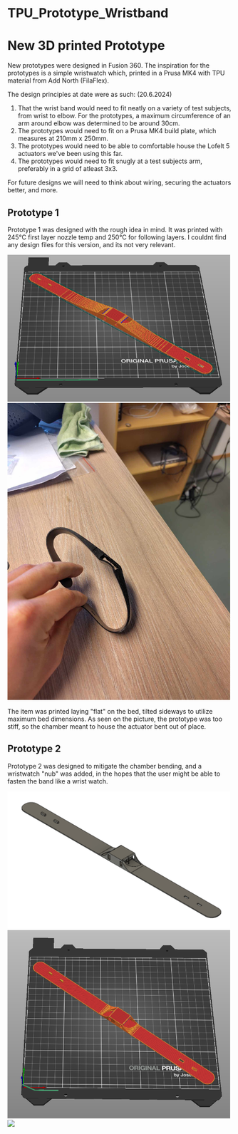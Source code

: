 # TPU_Prototype_Wristband
# New 3D printed Prototype

New prototypes were designed in Fusion 360. The inspiration for the prototypes is a simple wristwatch which, printed in a Prusa MK4 with TPU material from Add North (FilaFlex).

The design principles at date were as such: (20.6.2024)
1. That the wrist band would need to fit neatly on a variety of test subjects, from wrist to elbow. For the prototypes, a maximum circumference of an arm around elbow was determined to be around 30cm.
2. The prototypes would need to fit on a Prusa MK4 build plate, which measures at 210mm x 250mm.
3. The prototypes would need to be able to comfortable house the Lofelt 5 actuators we've been using this far.
4. The prototypes would need to fit snugly at a test subjects arm, preferably in a grid of atleast 3x3.

For future designs we will need to think about wiring, securing the actuators better, and more.


## Prototype 1

Prototype 1 was designed with the rough idea in mind. It was printed with 245°C first layer nozzle temp and 250°C for following layers. I couldnt find any design files for this version, and its not very relevant.

<img src="/Images/Snapshots/Prototype1/Prototype1_1_slicer_orientation.PNG" width="500" />

<img src="/Images/Pictures/Prototype1/Frumgerd1_3_v.jpg" width="500" />

The item was printed laying "flat" on the bed, tilted sideways to utilize maximum bed dimensions. As seen on the picture, the prototype was too stiff, so the chamber meant to house the actuator bent out of place.

## Prototype 2

Prototype 2 was designed to mitigate the chamber bending, and a wristwatch "nub" was added, in the hopes that the user might be able to fasten the band like a wrist watch.

<img src="/Images/Snapshots/Prototype2/Prototype2_1.PNG" width="500" />

<img src="/Images/Snapshots/Prototype2/Prototype2_1_slicer_orientation.PNG" width="500" />

<img src="/Images/Pictures/Prototype2/Frumgerd2_1.PNG" width="500" />